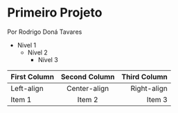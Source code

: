 Primeiro Projeto
================

Por Rodrigo Doná Tavares

* Nivel 1
  * Nível 2
    * Nível 3

| First Column | Second Column | Third Column |
| :----------- | :-----------: | -----------: |
| Left-align   | Center-align  | Right-align  |
| Item 1       | Item 2        | Item 3       |
